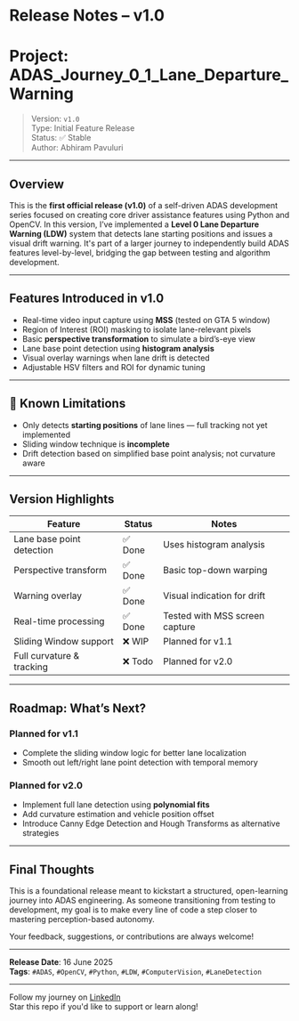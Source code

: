 # Release Notes – v1.0

# Project: ADAS_Journey_0_1_Lane_Departure_Warning  
> Version: `v1.0`  
> Type: Initial Feature Release  
> Status: ✅ Stable  
> Author: Abhiram Pavuluri  

---

## Overview
This is the **first official release (v1.0)** of a self-driven ADAS development series focused on creating core driver assistance features using Python and OpenCV. In this version, I’ve implemented a **Level 0 Lane Departure Warning (LDW)** system that detects lane starting positions and issues a visual drift warning. It's part of a larger journey to independently build ADAS features level-by-level, bridging the gap between testing and algorithm development.

---

## Features Introduced in v1.0

- Real-time video input capture using **MSS** (tested on GTA 5 window)
- Region of Interest (ROI) masking to isolate lane-relevant pixels
- Basic **perspective transformation** to simulate a bird’s-eye view
- Lane base point detection using **histogram analysis**
- Visual overlay warnings when lane drift is detected
- Adjustable HSV filters and ROI for dynamic tuning

---

## 🔧 Known Limitations

- Only detects **starting positions** of lane lines — full tracking not yet implemented
- Sliding window technique is **incomplete**
- Drift detection based on simplified base point analysis; not curvature aware

---

## Version Highlights

| Feature                         | Status   | Notes                                      |
|--------------------------------|----------|--------------------------------------------|
| Lane base point detection      | ✅ Done  | Uses histogram analysis                    |
| Perspective transform          | ✅ Done  | Basic top-down warping                     |
| Warning overlay                | ✅ Done  | Visual indication for drift                |
| Real-time processing           | ✅ Done  | Tested with MSS screen capture             |
| Sliding Window support         | ❌ WIP   | Planned for v1.1                           |
| Full curvature & tracking      | ❌ Todo  | Planned for v2.0                           |

---

## Roadmap: What’s Next?

### Planned for **v1.1**
- Complete the sliding window logic for better lane localization
- Smooth out left/right lane point detection with temporal memory

### Planned for **v2.0**
- Implement full lane detection using **polynomial fits**
- Add curvature estimation and vehicle position offset
- Introduce Canny Edge Detection and Hough Transforms as alternative strategies

---

## Final Thoughts
This is a foundational release meant to kickstart a structured, open-learning journey into ADAS engineering. As someone transitioning from testing to development, my goal is to make every line of code a step closer to mastering perception-based autonomy.

Your feedback, suggestions, or contributions are always welcome!

---

**Release Date**: 16 June 2025  
**Tags**: `#ADAS`, `#OpenCV`, `#Python`, `#LDW`, `#ComputerVision`, `#LaneDetection`

---

Follow my journey on [LinkedIn](https://www.linkedin.com/in/abhiram-pavuluri/)  
Star this repo if you'd like to support or learn along!

